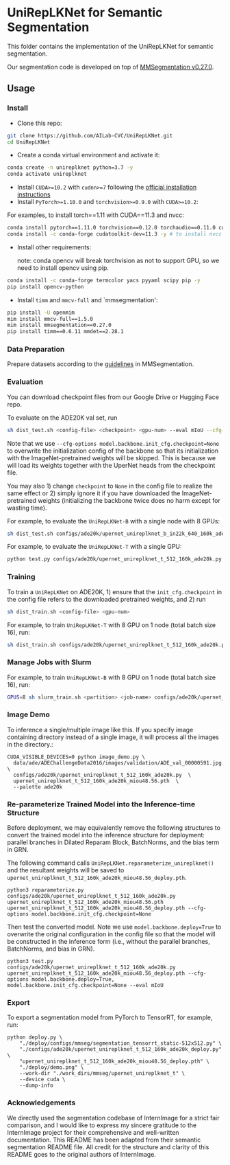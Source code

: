 # UniRepLKNet for Semantic Segmentation

This folder contains the implementation of the UniRepLKNet for semantic segmentation. 

Our segmentation code is developed on top of [MMSegmentation v0.27.0](https://github.com/open-mmlab/mmsegmentation/tree/v0.27.0).

## Usage

### Install

- Clone this repo:

```bash
git clone https://github.com/AILab-CVC/UniRepLKNet.git
cd UniRepLKNet
```

- Create a conda virtual environment and activate it:

```bash
conda create -n unireplknet python=3.7 -y
conda activate unireplknet
```

- Install `CUDA>=10.2` with `cudnn>=7` following
  the [official installation instructions](https://docs.nvidia.com/cuda/cuda-installation-guide-linux/index.html)
- Install `PyTorch>=1.10.0` and `torchvision>=0.9.0` with `CUDA>=10.2`:

For examples, to install torch==1.11 with CUDA==11.3 and nvcc:
```bash
conda install pytorch==1.11.0 torchvision==0.12.0 torchaudio==0.11.0 cudatoolkit=11.3 -c pytorch -y
conda install -c conda-forge cudatoolkit-dev=11.3 -y # to install nvcc
```

- Install other requirements:

  note: conda opencv will break torchvision as not to support GPU, so we need to install opencv using pip. 	  

```bash
conda install -c conda-forge termcolor yacs pyyaml scipy pip -y
pip install opencv-python
```

- Install `timm` and `mmcv-full` and `mmsegmentation':

```bash
pip install -U openmim
mim install mmcv-full==1.5.0
mim install mmsegmentation==0.27.0
pip install timm==0.6.11 mmdet==2.28.1
```


### Data Preparation

Prepare datasets according to the [guidelines](https://github.com/open-mmlab/mmsegmentation/blob/master/docs/en/dataset_prepare.md#prepare-datasets) in MMSegmentation.


### Evaluation

You can download checkpoint files from our Google Drive or Hugging Face repo.

To evaluate on the ADE20K val set, run
```bash
sh dist_test.sh <config-file> <checkpoint> <gpu-num> --eval mIoU --cfg-options model.backbone.init_cfg.checkpoint=None
```
Note that we use ```--cfg-options model.backbone.init_cfg.checkpoint=None``` to overwrite the initialization config of the backbone so that its initialization with the ImageNet-pretrained weights will be skipped. This is because we will load its weights together with the UperNet heads from the checkpoint file.

You may also 1) change ```checkpoint``` to ```None``` in the config file to realize the same effect or 2) simply ignore it if you have downloaded the ImageNet-pretrained weights (initializing the backbone twice does no harm except for wasting time).

For example, to evaluate the `UniRepLKNet-B` with a single node with 8 GPUs:
```bash
sh dist_test.sh configs/ade20k/upernet_unireplknet_b_in22k_640_160k_ade20k.py upernet_unireplknet_b_in22k_640_160k_ade20k_miou53.52.pth 8 --eval mIoU  --cfg-options model.backbone.init_cfg.checkpoint=None
```

For example, to evaluate the `UniRepLKNet-T` with a single GPU:
```bash
python test.py configs/ade20k/upernet_unireplknet_t_512_160k_ade20k.py upernet_unireplknet_t_512_160k_ade20k_miou48.56.pth --eval mIoU --cfg-options model.backbone.init_cfg.checkpoint=None
```


### Training

To train a `UniRepLKNet` on ADE20K, 1) ensure that the ```init_cfg.checkpoint``` in the config file refers to the downloaded pretrained weights, and 2) run

```bash
sh dist_train.sh <config-file> <gpu-num>
```

For example, to train `UniRepLKNet-T` with 8 GPU on 1 node (total batch size 16), run:

```bash
sh dist_train.sh configs/ade20k/upernet_unireplknet_t_512_160k_ade20k.py 8
```



### Manage Jobs with Slurm

For example, to train `UniRepLKNet-B` with 8 GPU on 1 node (total batch size 16), run:

```bash
GPUS=8 sh slurm_train.sh <partition> <job-name> configs/ade20k/upernet_unireplknet_b_in22k_640_160k_ade20k.py
```

### Image Demo
To inference a single/multiple image like this.
If you specify image containing directory instead of a single image, it will process all the images in the directory.:
```
CUDA_VISIBLE_DEVICES=0 python image_demo.py \
  data/ade/ADEChallengeData2016/images/validation/ADE_val_00000591.jpg \
  configs/ade20k/upernet_unireplknet_t_512_160k_ade20k.py  \
  upernet_unireplknet_t_512_160k_ade20k_miou48.56.pth  \
  --palette ade20k 
```

### Re-parameterize Trained Model into the Inference-time Structure

Before deployment, we may equivalently remove the following structures to convert the trained model into the inference structure for deployment: parallel branches in Dilated Reparam Block, BatchNorms, and the bias term in GRN.

The following command calls ```UniRepLKNet.reparameterize_unireplknet()``` and the resultant weights will be saved to ```upernet_unireplknet_t_512_160k_ade20k_miou48.56_deploy.pth```.

```
python3 reparameterize.py configs/ade20k/upernet_unireplknet_t_512_160k_ade20k.py upernet_unireplknet_t_512_160k_ade20k_miou48.56.pth upernet_unireplknet_t_512_160k_ade20k_miou48.56_deploy.pth --cfg-options model.backbone.init_cfg.checkpoint=None
```

Then test the converted model. Note we use ```model.backbone.deploy=True``` to overwrite the original configuration in the config file so that the model will be constructed in the inference form (i.e., without the parallel branches, BatchNorms, and bias in GRN).
```
python3 test.py configs/ade20k/upernet_unireplknet_t_512_160k_ade20k.py upernet_unireplknet_t_512_160k_ade20k_miou48.56_deploy.pth --cfg-options model.backbone.deploy=True, model.backbone.init_cfg.checkpoint=None --eval mIoU
```

### Export

To export a segmentation model from PyTorch to TensorRT, for example, run:
```
python deploy.py \
    "./deploy/configs/mmseg/segmentation_tensorrt_static-512x512.py" \
    "./configs/ade20k/upernet_unireplknet_t_512_160k_ade20k_deploy.py" \
    "upernet_unireplknet_t_512_160k_ade20k_miou48.56_deploy.pth" \
    "./deploy/demo.png" \
    --work-dir "./work_dirs/mmseg/upernet_unireplknet_t" \
    --device cuda \
    --dump-info
```


### Acknowledgements 

We directly used the segmentation codebase of InternImage for a strict fair comparison, and I would like to express my sincere gratitude to the InternImage project for their comprehensive and well-written documentation. This README has been adapted from their semantic segmentation README file. All credit for the structure and clarity of this README goes to the original authors of InternImage.